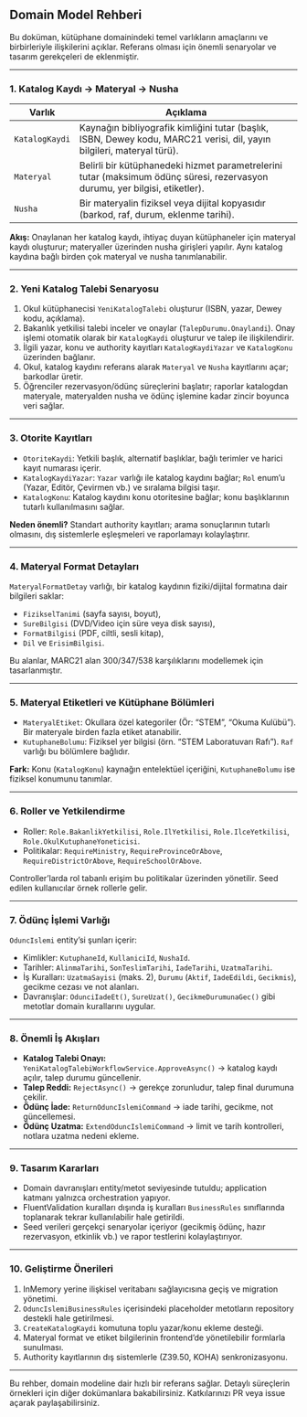 ## Domain Model Rehberi

Bu doküman, kütüphane domainindeki temel varlıkların amaçlarını ve birbirleriyle ilişkilerini açıklar. Referans olması için önemli senaryolar ve tasarım gerekçeleri de eklenmiştir.

---

### 1. Katalog Kaydı → Materyal → Nusha

| Varlık | Açıklama |
| --- | --- |
| `KatalogKaydi` | Kaynağın bibliyografik kimliğini tutar (başlık, ISBN, Dewey kodu, MARC21 verisi, dil, yayın bilgileri, materyal türü). |
| `Materyal` | Belirli bir kütüphanedeki hizmet parametrelerini tutar (maksimum ödünç süresi, rezervasyon durumu, yer bilgisi, etiketler). |
| `Nusha` | Bir materyalin fiziksel veya dijital kopyasıdır (barkod, raf, durum, eklenme tarihi). |

**Akış:** Onaylanan her katalog kaydı, ihtiyaç duyan kütüphaneler için materyal kaydı oluşturur; materyaller üzerinden nusha girişleri yapılır. Aynı katalog kaydına bağlı birden çok materyal ve nusha tanımlanabilir.

---

### 2. Yeni Katalog Talebi Senaryosu

1. Okul kütüphanecisi `YeniKatalogTalebi` oluşturur (ISBN, yazar, Dewey kodu, açıklama).
2. Bakanlık yetkilisi talebi inceler ve onaylar (`TalepDurumu.Onaylandi`). Onay işlemi otomatik olarak bir `KatalogKaydi` oluşturur ve talep ile ilişkilendirir.
3. İlgili yazar, konu ve authority kayıtları `KatalogKaydiYazar` ve `KatalogKonu` üzerinden bağlanır.
4. Okul, katalog kaydını referans alarak `Materyal` ve `Nusha` kayıtlarını açar; barkodlar üretir.
5. Öğrenciler rezervasyon/ödünç süreçlerini başlatır; raporlar katalogdan materyale, materyalden nusha ve ödünç işlemine kadar zincir boyunca veri sağlar.

---

### 3. Otorite Kayıtları

- `OtoriteKaydi`: Yetkili başlık, alternatif başlıklar, bağlı terimler ve harici kayıt numarası içerir.
- `KatalogKaydiYazar`: `Yazar` varlığı ile katalog kaydını bağlar; `Rol` enum’u (Yazar, Editör, Çevirmen vb.) ve sıralama bilgisi taşır.
- `KatalogKonu`: Katalog kaydını konu otoritesine bağlar; konu başlıklarının tutarlı kullanılmasını sağlar.

**Neden önemli?** Standart authority kayıtları; arama sonuçlarının tutarlı olmasını, dış sistemlerle eşleşmeleri ve raporlamayı kolaylaştırır.

---

### 4. Materyal Format Detayları

`MateryalFormatDetay` varlığı, bir katalog kaydının fiziki/dijital formatına dair bilgileri saklar:

- `FizikselTanimi` (sayfa sayısı, boyut),
- `SureBilgisi` (DVD/Video için süre veya disk sayısı),
- `FormatBilgisi` (PDF, ciltli, sesli kitap),
- `Dil` ve `ErisimBilgisi`.

Bu alanlar, MARC21 alan 300/347/538 karşılıklarını modellemek için tasarlanmıştır.

---

### 5. Materyal Etiketleri ve Kütüphane Bölümleri

- `MateryalEtiket`: Okullara özel kategoriler (Ör: “STEM”, “Okuma Kulübü”). Bir materyale birden fazla etiket atanabilir.
- `KutuphaneBolumu`: Fiziksel yer bilgisi (örn. “STEM Laboratuvarı Rafı”). `Raf` varlığı bu bölümlere bağlıdır.

**Fark:** Konu (`KatalogKonu`) kaynağın entelektüel içeriğini, `KutuphaneBolumu` ise fiziksel konumunu tanımlar.

---

### 6. Roller ve Yetkilendirme

- Roller: `Role.BakanlikYetkilisi`, `Role.IlYetkilisi`, `Role.IlceYetkilisi`, `Role.OkulKutuphaneYoneticisi`.
- Politikalar: `RequireMinistry`, `RequireProvinceOrAbove`, `RequireDistrictOrAbove`, `RequireSchoolOrAbove`.

Controller’larda rol tabanlı erişim bu politikalar üzerinden yönetilir. Seed edilen kullanıcılar örnek rollerle gelir.

---

### 7. Ödünç İşlemi Varlığı

`OduncIslemi` entity’si şunları içerir:

- Kimlikler: `KutuphaneId`, `KullaniciId`, `NushaId`.
- Tarihler: `AlinmaTarihi`, `SonTeslimTarihi`, `IadeTarihi`, `UzatmaTarihi`.
- İş Kuralları: `UzatmaSayisi` (maks. 2), `Durumu` (`Aktif`, `IadeEdildi`, `Gecikmis`), gecikme cezası ve not alanları.
- Davranışlar: `OdunciIadeEt()`, `SureUzat()`, `GecikmeDurumunaGec()` gibi metotlar domain kurallarını uygular.

---

### 8. Önemli İş Akışları

- **Katalog Talebi Onayı:** `YeniKatalogTalebiWorkflowService.ApproveAsync()` → katalog kaydı açılır, talep durumu güncellenir.
- **Talep Reddi:** `RejectAsync()` → gerekçe zorunludur, talep final durumuna çekilir.
- **Ödünç İade:** `ReturnOduncIslemiCommand` → iade tarihi, gecikme, not güncellemesi.
- **Ödünç Uzatma:** `ExtendOduncIslemiCommand` → limit ve tarih kontrolleri, notlara uzatma nedeni ekleme.

---

### 9. Tasarım Kararları

- Domain davranışları entity/metot seviyesinde tutuldu; application katmanı yalnızca orchestration yapıyor.
- FluentValidation kuralları dışında iş kuralları `BusinessRules` sınıflarında toplanarak tekrar kullanılabilir hale getirildi.
- Seed verileri gerçekçi senaryolar içeriyor (gecikmiş ödünç, hazır rezervasyon, etkinlik vb.) ve rapor testlerini kolaylaştırıyor.

---

### 10. Geliştirme Önerileri

1. InMemory yerine ilişkisel veritabanı sağlayıcısına geçiş ve migration yönetimi.
2. `OduncIslemiBusinessRules` içerisindeki placeholder metotların repository destekli hale getirilmesi.
3. `CreateKatalogKaydi` komutuna toplu yazar/konu ekleme desteği.
4. Materyal format ve etiket bilgilerinin frontend’de yönetilebilir formlarla sunulması.
5. Authority kayıtlarının dış sistemlerle (Z39.50, KOHA) senkronizasyonu.

---

Bu rehber, domain modeline dair hızlı bir referans sağlar. Detaylı süreçlerin örnekleri için diğer dokümanlara bakabilirsiniz. Katkılarınızı PR veya issue açarak paylaşabilirsiniz.
